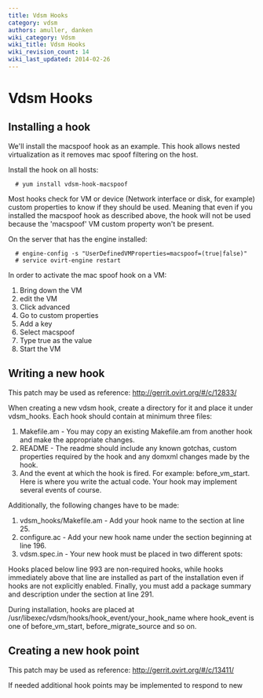 ```yaml
---
title: Vdsm Hooks
category: vdsm
authors: amuller, danken
wiki_category: Vdsm
wiki_title: Vdsm Hooks
wiki_revision_count: 14
wiki_last_updated: 2014-02-26
---
```


# Vdsm Hooks

## Installing a hook

We'll install the macspoof hook as an example. This hook allows nested virtualization as it removes mac spoof filtering on the host.

Install the hook on all hosts:

      # yum install vdsm-hook-macspoof

Most hooks check for VM or device (Network interface or disk, for example) custom properties to know if they should be used. Meaning that even if you installed the macspoof hook as described above, the hook will not be used because the 'macspoof' VM custom property won't be present.

On the server that has the engine installed:

      # engine-config -s "UserDefinedVMProperties=macspoof=(true|false)"
      # service ovirt-engine restart

In order to activate the mac spoof hook on a VM:

1.  Bring down the VM
2.  edit the VM
3.  Click advanced
4.  Go to custom properties
5.  Add a key
6.  Select macspoof
7.  Type true as the value
8.  Start the VM

## Writing a new hook

This patch may be used as reference: <http://gerrit.ovirt.org/#/c/12833/>

When creating a new vdsm hook, create a directory for it and place it under vdsm_hooks. Each hook should contain at minimum three files:

1.  Makefile.am - You may copy an existing Makefile.am from another hook and make the appropriate changes.
2.  README - The readme should include any known gotchas, custom properties required by the hook and any domxml changes made by the hook.
3.  And the event at which the hook is fired. For example: before_vm_start. Here is where you write the actual code. Your hook may implement several events of course.

Additionally, the following changes have to be made:

1.  vdsm_hooks/Makefile.am - Add your hook name to the section at line 25.
2.  configure.ac - Add your new hook name under the section beginning at line 196.
3.  vdsm.spec.in - Your new hook must be placed in two different spots:

Hooks placed below line 993 are non-required hooks, while hooks immediately above that line are installed as part of the installation even if hooks are not explicitly enabled. Finally, you must add a package summary and description under the section at line 291.

During installation, hooks are placed at /usr/libexec/vdsm/hooks/hook_event/your_hook_name
where hook_event is one of before_vm_start, before_migrate_source and so on.

## Creating a new hook point

This patch may be used as reference: <http://gerrit.ovirt.org/#/c/13411/>

If needed additional hook points may be implemented to respond to new

